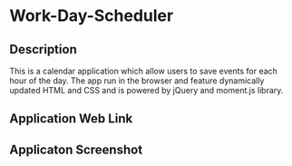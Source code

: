 # Work-Day-Scheduler

## Description
This is a calendar application which allow users to save events for each hour of the day. The app run in the browser and feature dynamically updated HTML and CSS and is powered by jQuery and moment.js library.

## Application Web Link


## Applicaton Screenshot
